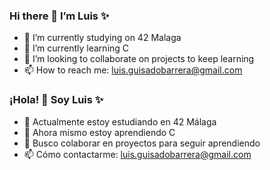 ### Hi there 👋 I’m Luis ✨

- 🔭 I’m currently studying on 42 Malaga
- 🌱 I’m currently learning C
- 👯 I’m looking to collaborate on projects to keep learning
- 📫 How to reach me: luis.guisadobarrera@gmail.com

### ¡Hola! 👋 Soy Luis ✨

- 🔭 Actualmente estoy estudiando en 42 Málaga
- 🌱 Ahora mismo estoy aprendiendo C
- 👯 Busco colaborar en proyectos para seguir aprendiendo
- 📫 Cómo contactarme: luis.guisadobarrera@gmail.com
